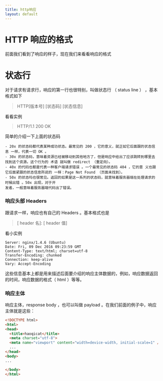 ```yaml
---
title: http响应
layout: default
---
```


# HTTP 响应的格式

前面我们看到了响应的样子，现在我们来看看响应的格式

# 状态行

对于请求有请求行，响应的第一行也很特别，叫做状态行 （ status line ） ，基本格式如下

>HTTP[版本号] [状态码] [状态信息]

看看实例

>HTTP/1.1 200 OK

简单的介绍一下上面的状态码

    - 20x 的状态码都代表某种成功状态。最常见的 200 ，它的意义，就正如它后面跟的状态信息 一样，代表一切 OK 。
    - 30x 的状态码，意味着资源已经被移动到其他地方了，但是响应中给出了应该跳转到哪里去找到这个资源。这个行为的 术语 就叫做 redirect （重定向）。
    - 40x 的代码也都是代表一种客户端请求错误 。一个最常见的状态码 404 ，它的意 义也跟它后面紧跟的状态信息所说的 一样：Page Not Found （页面未找到）。
    - 50x 的状态吗也很常见。返回的如果是这一系列的状态码，就意味着服务器端在处理请求的时候出错 。50x 出现，对于开
    发者，一般意味着服务器端代码出了错误。

### 响应头部 Headers

跟请求一样，响应也有自己的 Headers 。基本格式也是

>[ header 名]: [ header 值]

看小实例

```
Server: nginx/1.4.6 (Ubuntu)
Date: Fri, 09 Dec 2016 09:23:59 GMT
Content-Type: text/html; charset=utf-8
Transfer-Encoding: chunked
Connection: keep-alive
Vary: Accept-Encoding
```

这些信息基本上都是用来描述后面要介绍的响应主体数据的，例如，响应数据返回的时间，响应数据的格式（ html ）等等。

### 响应主体

响应主体，response body ，也可以叫做 payload 。在我们前面的例子中，响应主体就是这些：

```html
<!DOCTYPE html>
<html>
<head>
  <title>haoqicat</title>
  <meta charset="utf-8">
  <meta name="viewport" content="width=device-width, initial-scale=1" />
  ...
</head>
<body>
...

</body>
</html>
```
